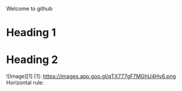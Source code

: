 Welcome to github 
# Heading 1	
# Heading 2
![Image][1] 
[1]: https://images.app.goo.gl/qTX777gF7MGhU4Hv6.png
Horizontal rule:

